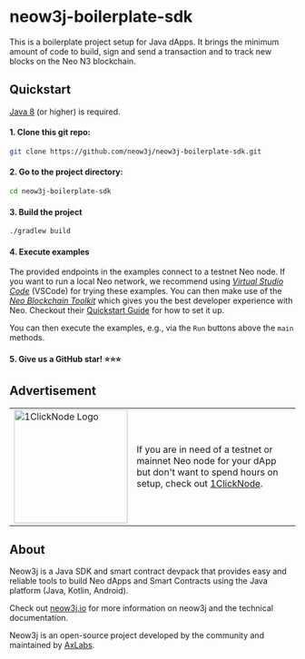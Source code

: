 # neow3j-boilerplate-sdk

This is a boilerplate project setup for Java dApps. It brings the minimum amount of code
to build, sign and send a transaction and to track new blocks on the Neo N3 blockchain.

## Quickstart

[Java 8](https://adoptium.net/) (or higher) is required.  

#### 1. **Clone this git repo:**

```bash
git clone https://github.com/neow3j/neow3j-boilerplate-sdk.git
```

#### 2. **Go to the project directory:**

```bash
cd neow3j-boilerplate-sdk
```

#### 3. **Build the project**

```bash
./gradlew build
```

#### 4. **Execute examples**

The provided endpoints in the examples connect to a testnet Neo node. If you want to run a local Neo
network, we recommend using  [*Virtual Studio Code*](https://code.visualstudio.com/) (VSCode) for trying
these examples. You can then make use of the [*Neo Blockchain
Toolkit*](https://marketplace.visualstudio.com/items?itemName=ngd-seattle.neo-blockchain-toolkit)
which gives you the best developer experience with Neo. Checkout their [Quickstart
Guide](https://ngdenterprise.com/neo-tutorials/quickstart1.html) for how
to set it up. 

You can then execute the examples, e.g., via the `Run` buttons above the `main` methods.

#### 5. **Give us a GitHub star! :star::star::star:**

## Advertisement
 <table>
  <tr>
    <td>
      <a href="https://marketplace.digitalocean.com/apps/1clicknode-for-neo">
      <picture>
        <source media="(prefers-color-scheme: dark)" srcset="https://cdn.axlabs.net/1clicknode-logos/1clicknode-logo-for-dark.png"
          width="200">
        <source media="(prefers-color-scheme: light)" srcset="https://cdn.axlabs.net/1clicknode-logos/1clicknode-logo-for-light.png"
          width="200">
        <img alt="1ClickNode Logo" src="">
      </picture> 
    </a>
    </td>
    <td>
      If you are in need of a testnet or mainnet Neo node for your dApp but don't want to spend hours on setup, check 
      out <a href="https://marketplace.digitalocean.com/apps/1clicknode-for-neo">1ClickNode</a>.
    </td>
  </tr>
</table>

## About

Neow3j is a Java SDK and smart contract devpack that provides easy and reliable tools to build Neo
dApps and Smart Contracts using the Java platform (Java, Kotlin, Android).

Check out [neow3j.io](https://neow3j.io) for more information on neow3j and the technical
documentation.

Neow3j is an open-source project developed by the community and maintained by
[AxLabs](https://axlabs.com).
